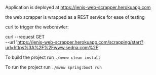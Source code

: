 Application is deployed at https://jenis-web-scrapper.herokuapp.com

the web scrapper is wrapped as a REST service for ease of testing

curl to trigger the webcrawler:

curl --request GET \
  --url 'https://jenis-web-scrapper.herokuapp.com/scrapping/start?url=https%3A%2F%2Fwww.sedna.com%2F'
  
  
  
  To build the project run
  `./mvnw clean install`
  
  To run the project run
  `./mvnw spring:boot run`
